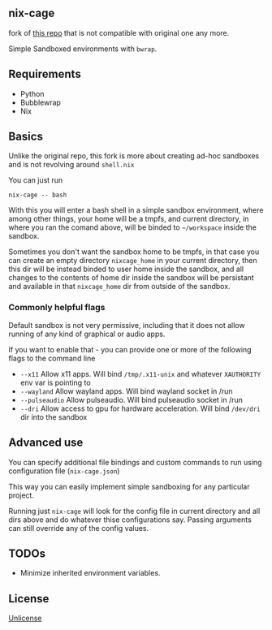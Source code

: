nix-cage
--------------

fork of [this repo](https://github.com/corpix/nix-cage) that is not compatible with original one any more.

Simple Sandboxed environments with `bwrap`.

## Requirements

- Python
- Bubblewrap
- Nix

## Basics

Unlike the original repo, this fork is more about creating ad-hoc sandboxes and is not revolving around `shell.nix`

You can just run

`nix-cage -- bash`

With this you will enter a bash shell in a simple sandbox environment, where among other things, your home will be a tmpfs,
and current directory, in where you ran the comand above, will be binded to `~/workspace` inside the sandbox.

Sometimes you don't want the sandbox home to be tmpfs, in that case you can create an empty directory `nixcage_home` in your current directory,
then this dir will be instead binded to user home inside the sandbox, and all changes to the contents of home dir inside the sandbox will be
persistant and available in that `nixcage_home` dir from outside of the sandbox.

### Commonly helpful flags

Default sandbox is not very permissive, including that it does not allow running of any kind of graphical or audio apps.

If you want to enable that - you can provide one or more of the following flags to the command line

- `--x11` Allow x11 apps. Will bind `/tmp/.x11-unix` and whatever `XAUTHORITY` env var is pointing to
- `--wayland` Allow wayland apps. Will bind wayland socket in /run
- `--pulseaudio` Allow pulseaudio. Will bind pulseaudio socket in /run
- `--dri` Allow access to gpu for hardware acceleration. Will bind `/dev/dri` dir into the sandbox

## Advanced use

You can specify additional file bindings and custom commands to run using configuration file (`nix-cage.json`)

This way you can easily implement simple sandboxing for any particular project.

Running just `nix-cage` will look for the config file in current directory and all dirs above and do whatever thise configurations say.
Passing arguments can still override any of the config values.

## TODOs

- Minimize inherited environment variables.

## License

[Unlicense](https://unlicense.org/)
